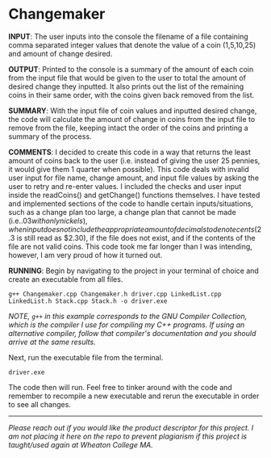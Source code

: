 # Changemaker
<b>INPUT</b>: The user inputs into the console the filename of a file containing comma separated
            integer values that denote the value of a coin (1,5,10,25) and amount of change desired.
 
<b>OUTPUT</b>: Printed to the console is a summary of the amount of each coin from the input file
              that would be given to the user to total the amount of desired change they inputted. It also
              prints out the list of the remaining coins in their same order, with the coins given back removed
              from the list.
 
<b>SUMMARY</b>: With the input file of coin values and inputted desired change, the code will calculate the
                amount of change in coins from the input file to remove from the file, keeping intact the
                order of the coins and printing a summary of the process.
 
<b>COMMENTS</b>: I decided to create this code in a way that returns the least amount of coins back to the user (i.e.
               instead of giving the user 25 pennies, it would give them 1 quarter when possible). This code deals
               with invalid user input for file name, change amount, and input file values by asking the user to
               retry and re-enter values. I included the checks and user input inside the readCoins() and getChange()
               functions themselves. I have tested and implemented sections of the code to handle certain
               inputs/situations, such as a change plan too large, a change plan that cannot be made (i.e.$.03 with only
               nickels), when input does not include the appropriate amount of decimals to denote cents ($2.3 is still
               read as $2.30), if the file does not exist, and if the contents of the file are not valid coins.
               This code took me far longer than I was intending, however, I am very proud of how it turned out.
 
 
<b>RUNNING</b>: Begin by navigating to the project in your terminal of choice and create an executable from all files.

```
g++ Changemaker.cpp Changemaker.h driver.cpp LinkedList.cpp LinkedList.h Stack.cpp Stack.h -o driver.exe
```

*NOTE, ```g++``` in this example corresponds to the GNU Compiler Collection, which is the compiler I use for compiling my C++ programs. If using an alternative compiler, follow that compiler's documentation and you should arrive at the same results.*

Next, run the executable file from the terminal.
```
driver.exe
```

The code then will run. Feel free to tinker around with the code and remember to recompile a new executable and rerun the executable in order to see all changes.


------

*Please reach out if you would like the product descriptor for this project. I am not placing it here on the repo to prevent plagiarism if this project is taught/used again at Wheaton College MA.*
